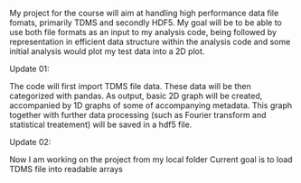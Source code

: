 My project for the course will aim at handling high performance data file fomats, primarily TDMS and secondly HDF5. My goal will be to be able to use both file formats as an input to my analysis code, being followed by representation in efficient data structure within the analysis code and some initial analysis would plot my test data into a 2D plot.

Update 01:

The code will first import TDMS file data. These data will be then categorized with pandas. As output, basic 2D graph will be created, accompanied by 1D graphs of some of accompanying metadata. This graph together with further data processing (such as Fourier transform and statistical treatement) will be saved in a hdf5 file.

Update 02:

Now I am working on the project from my local folder
Current goal is to load TDMS file into readable arrays